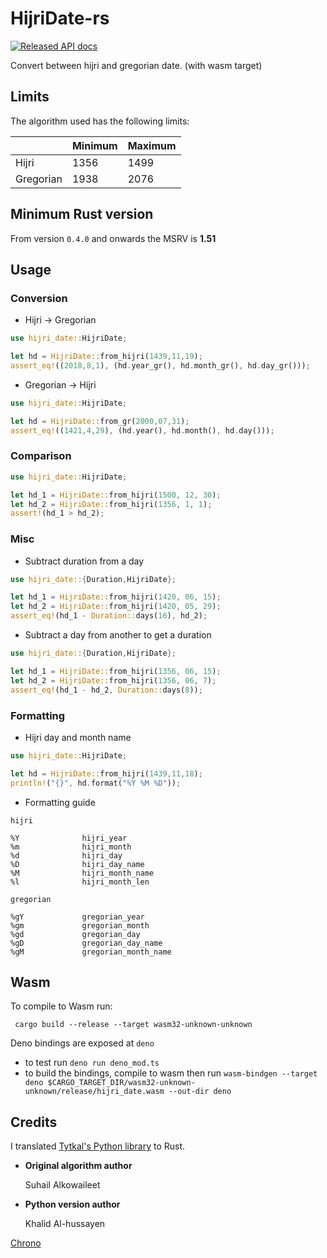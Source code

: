 # HijriDate-rs

[![Released API docs](https://docs.rs/hijri_date/badge.svg)](https://docs.rs/hijri_date)

Convert between hijri and gregorian date. (with wasm target)

## Limits

The algorithm used has the following limits:

|           | Minimum | Maximum |
|-----------|---------|---------|
| Hijri     | 1356    | 1499    |
| Gregorian | 1938    | 2076    |

## Minimum Rust version
From version `0.4.0` and onwards the MSRV is **1.51**

## Usage

### Conversion

* Hijri → Gregorian

 ```rust
 use hijri_date::HijriDate;

 let hd = HijriDate::from_hijri(1439,11,19);
 assert_eq!((2018,8,1), (hd.year_gr(), hd.month_gr(), hd.day_gr()));
 ```

* Gregorian → Hijri

 ```rust
 use hijri_date::HijriDate;

 let hd = HijriDate::from_gr(2000,07,31);
 assert_eq!((1421,4,29), (hd.year(), hd.month(), hd.day()));
 ```

### Comparison

 ```rust
 use hijri_date::HijriDate;

 let hd_1 = HijriDate::from_hijri(1500, 12, 30);
 let hd_2 = HijriDate::from_hijri(1356, 1, 1);
 assert!(hd_1 > hd_2);
 ```

### Misc

* Subtract duration from a day

 ```rust
 use hijri_date::{Duration,HijriDate};

 let hd_1 = HijriDate::from_hijri(1420, 06, 15);
 let hd_2 = HijriDate::from_hijri(1420, 05, 29);
 assert_eq!(hd_1 - Duration::days(16), hd_2);
 ```

* Subtract a day from another to get a duration

 ```rust
 use hijri_date::{Duration,HijriDate};

 let hd_1 = HijriDate::from_hijri(1356, 06, 15);
 let hd_2 = HijriDate::from_hijri(1356, 06, 7);
 assert_eq!(hd_1 - hd_2, Duration::days(8));
 ```

### Formatting 

 * Hijri day and month name

 ```rust
 use hijri_date::HijriDate;

 let hd = HijriDate::from_hijri(1439,11,18);
 println!("{}", hd.format("%Y %M %D"));
 ```

* Formatting guide

```
hijri

%Y              hijri_year
%m              hijri_month
%d              hijri_day
%D              hijri_day_name
%M              hijri_month_name
%l              hijri_month_len

gregorian

%gY             gregorian_year
%gm             gregorian_month
%gd             gregorian_day
%gD             gregorian_day_name
%gM             gregorian_month_name
```

## Wasm

To compile to Wasm run:

```
 cargo build --release --target wasm32-unknown-unknown
```

Deno bindings are exposed at `deno`

- to test run `deno run deno_mod.ts`
- to build the bindings, compile to wasm then run `wasm-bindgen --target deno $CARGO_TARGET_DIR/wasm32-unknown-unknown/release/hijri_date.wasm --out-dir deno`


## Credits

I translated [Tytkal's Python library](https://github.com/tytkal/python-hijiri-ummalqura) to Rust.

* **Original algorithm author**

  Suhail Alkowaileet

* **Python version author**

  Khalid Al-hussayen

[Chrono](https://github.com/chronotope/chrono)
